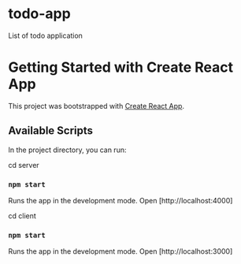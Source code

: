 # todo-app
List of todo application
# Getting Started with Create React App

This project was bootstrapped with [Create React App](https://github.com/facebook/create-react-app).

## Available Scripts

In the project directory, you can run:

cd server
### `npm start`

Runs the app in the development mode.
Open [http://localhost:4000]

cd client
### `npm start`

Runs the app in the development mode.
Open [http://localhost:3000]

